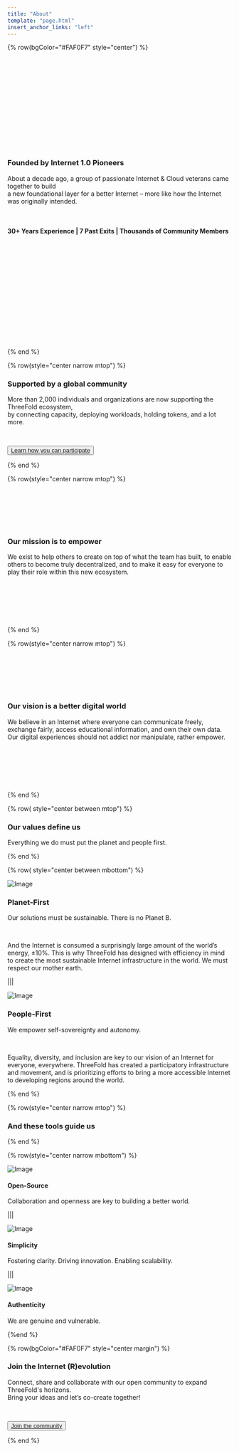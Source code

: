 ```yaml
---
title: "About"
template: "page.html"
insert_anchor_links: "left"
---
```


<!-- section 1 (header) -->


{% row(bgColor="#FAF0F7" style="center") %}

<br>
<br>
<br>
<br>
<br>
<br>
<br>
<br>
<br>
<br>
<br>
<br>

### **Founded by Internet 1.0 Pioneers**

About a decade ago, a group of passionate Internet & Cloud veterans came together to build<br>a new foundational layer for a better Internet – more like how the Internet was originally intended.

<br>

#### **30+** Years Experience | **7** Past Exits | **Thousands** of Community Members

<br>
<br>
<br>
<br>
<br>
<br>
<br>
<br>
<br>
<br>
<br>
<br>
<br>

{% end %}

{% row(style="center narrow mtop") %}

### **Supported by a global community**

More than 2,000 individuals and organizations are now supporting the ThreeFold ecosystem,<br>by connecting capacity, deploying workloads, holding tokens, and a lot more.

<br>

<button>[Learn how you can participate](/community)</button>

{% end %}

{% row(style="center narrow mtop") %}

<br>
<br>
<br>
<br>
<br>

### **Our mission is to empower**

We exist to help others to create on top of what the team has built, to enable others to become truly decentralized, and to make it easy for everyone to play their role within this new ecosystem.

<br>
<br>
<br>
<br>
<br>

{% end %}

{% row(style="center narrow mtop") %}

<br>
<br>
<br>
<br>
<br>

### **Our vision is a better digital world**

We believe in an Internet where everyone can communicate freely, exchange fairly, access educational information, and own their own data. Our digital experiences should not addict nor manipulate, rather empower.

<br>
<br>
<br>
<br>
<br>

{% end %}

{% row( style="center between mtop") %}

### **Our values define us**

Everything we do must put the planet and people first.

{% end %}

{% row( style="center between mbottom") %}

![Image](green_.png#medium)

### **Planet-First**

Our solutions must be sustainable. There is no Planet B.

<br>

And the Internet is consumed a surprisingly large amount of the world’s energy, ±10%. This is why ThreeFold has designed with efficiency in mind to create the most sustainable Internet infrastructure in the world. We must respect our mother earth.

|||

![Image](empowering_.png#medium)

### **People-First**

We empower self-sovereignty and autonomy.

<br>

Equality, diversity, and inclusion are key to our vision of an Internet for everyone, everywhere. ThreeFold has created a participatory infrastructure and movement, and is prioritizing efforts to bring a more accessible Internet to developing regions around the world.

{% end %}

{% row(style="center narrow mtop") %}

### **And these tools guide us**

{% end %}

{% row(style="center narrow mbottom") %}

![Image](open_.png#icon)

#### **Open-Source**
Collaboration and openness are key to building a better world.

|||

![Image](simplicity_.png#icon)

#### **Simplicity**
Fostering clarity. Driving innovation. Enabling scalability.

|||

![Image](authenticity_.png#icon)

#### **Authenticity**
We are genuine and vulnerable.

{%end %}

<!-- section 7 (REVOLUTION) -->

{% row(bgColor="#FAF0F7" style="center margin") %}

### Join the **Internet (R)evolution**

Connect, share and collaborate with our open community to expand ThreeFold's horizons.<br> Bring your ideas and let’s co-create together!

<br>

<button>[Join the community](/community)</button>

{% end %}
